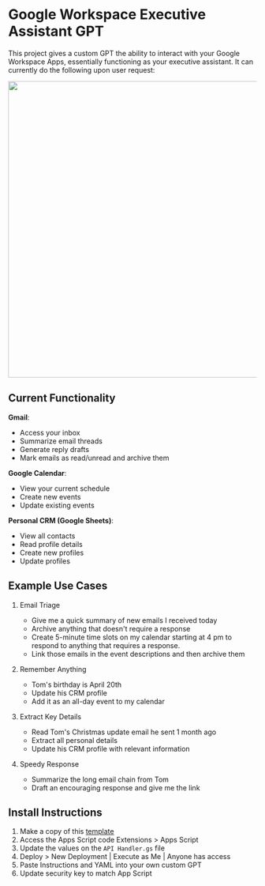 # Google Workspace Executive Assistant GPT
This project gives a custom GPT the ability to interact with your Google Workspace Apps, essentially functioning as your executive assistant. It can currently do the following upon user request:

<img src="https://github.com/gmfennema/Executive_Assistant_GPT/assets/38080470/3f645195-b577-4e3d-9600-797f68aa816e" style="width: 600px" >


## Current Functionality
**Gmail**:
  - Access your inbox
  - Summarize email threads
  - Generate reply drafts
  - Mark emails as read/unread and archive them

**Google Calendar**:
  - View your current schedule
  - Create new events
  - Update existing events

**Personal CRM (Google Sheets)**:
  - View all contacts
  - Read profile details
  - Create new profiles
  - Update profiles

## Example Use Cases

1) Email Triage
    - Give me a quick summary of new emails I received today
    - Archive anything that doesn't require a response
    - Create 5-minute time slots on my calendar starting at 4 pm to respond to anything that requires a response.
    - Link those emails in the event descriptions and then archive them

2) Remember Anything
    - Tom's birthday is April 20th
    - Update his CRM profile
    - Add it as an all-day event to my calendar

3) Extract Key Details
    - Read Tom's Christmas update email he sent 1 month ago
    - Extract all personal details
    - Update his CRM profile with relevant information

4) Speedy Response
    - Summarize the long email chain from Tom
    - Draft an encouraging response and give me the link

## Install Instructions

1) Make a copy of this [template](https://docs.google.com/spreadsheets/d/1KheU2VmuqmDsuuvq2kkn1AQuIQih-NKwP4j_WsfPBnM/template/preview)
2) Access the Apps Script code Extensions > Apps Script
3) Update the values on the `API Handler.gs` file
4) Deploy > New Deployment | Execute as Me | Anyone has access
5) Paste Instructions and YAML into your own custom GPT
6) Update security key to match App Script